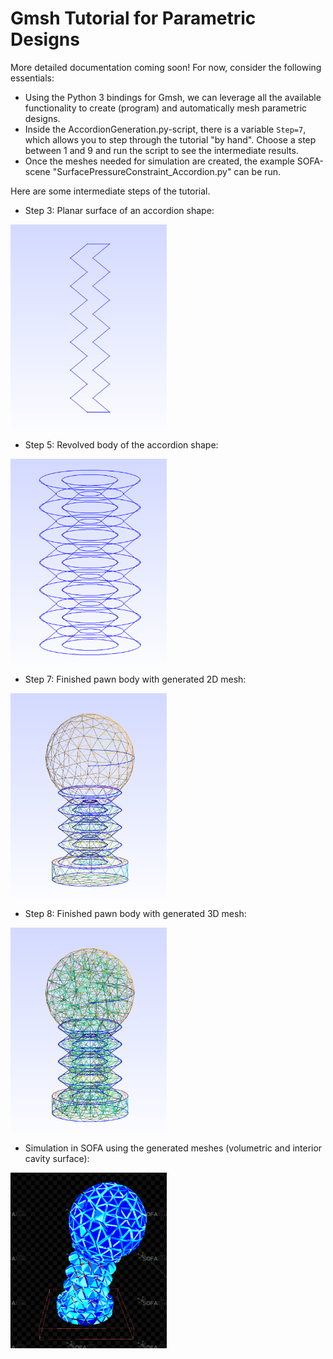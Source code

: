 # Gmsh Tutorial for Parametric Designs
More detailed documentation coming soon!
For now, consider the following essentials:
- Using the Python 3 bindings for Gmsh, we can leverage all the available functionality to create (program) and automatically mesh parametric designs.
- Inside the AccordionGeneration.py-script, there is a variable `Step=7`, which allows you to step through the tutorial "by hand". Choose a step between 1 and 9 and run the script to see the intermediate results.
- Once the meshes needed for simulation are created, the example SOFA-scene "SurfacePressureConstraint_Accordion.py" can be run.

Here are some intermediate steps of the tutorial. 

* Step 3: Planar surface of an accordion shape:

<img src="../images/GmshTuto_Step3.png" width="250"> 

* Step 5: Revolved body of the accordion shape:

<img src="../images/GmshTuto_Step5.png" width="250"> 

* Step 7: Finished pawn body with generated 2D mesh:

<img src="../images/GmshTuto_Step7.png" width="250"> 

* Step 8: Finished pawn body with generated 3D mesh:

<img src="../images/GmshTuto_Step8.png" width="250"> 

* Simulation in SOFA using the generated meshes (volumetric and interior cavity surface):

<img src="../images/GmshTuto_SOFASim.png" width="250"> 
